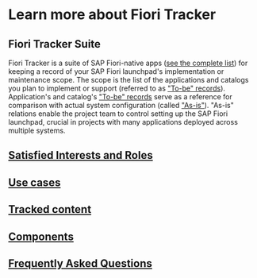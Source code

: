 # Learn more about Fiori Tracker

## Fiori Tracker Suite

Fiori Tracker is a suite of SAP Fiori-native apps ([see the complete list](comp-main.md)) for keeping a record of your SAP Fiori launchpad's implementation or maintenance scope. The scope is the list of the applications and catalogs you plan to implement or support (referred to as ["To-be" records](to-be.md)). Application's and catalog's ["To-be" records](to-be.md) serve as a reference for comparison with actual system configuration (called ["As-is"](as-is.md)). "As-is" relations enable the project team to control setting up the SAP Fiori launchpad, crucial in projects with many applications deployed across multiple systems.

## [Satisfied Interests and Roles](satisfied-intrests-and-roles.md)

## [Use cases](usecases.md)

## [Tracked content](tracked.md)

## [Components](comp-main.md)

## [Frequently Asked Questions](faq.md)
